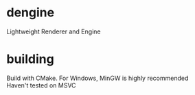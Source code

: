 # dengine
Lightweight Renderer and Engine

# building
Build with CMake. For Windows, MinGW is highly recommended  
Haven't tested on MSVC
